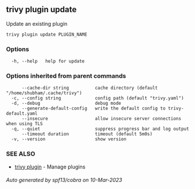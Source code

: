 ## trivy plugin update

Update an existing plugin

```
trivy plugin update PLUGIN_NAME
```

### Options

```
  -h, --help   help for update
```

### Options inherited from parent commands

```
      --cache-dir string          cache directory (default "/home/shubham/.cache/trivy")
  -c, --config string             config path (default "trivy.yaml")
  -d, --debug                     debug mode
      --generate-default-config   write the default config to trivy-default.yaml
      --insecure                  allow insecure server connections when using TLS
  -q, --quiet                     suppress progress bar and log output
      --timeout duration          timeout (default 5m0s)
  -v, --version                   show version
```

### SEE ALSO

* [trivy plugin](plugin.md)	 - Manage plugins

###### Auto generated by spf13/cobra on 10-Mar-2023
